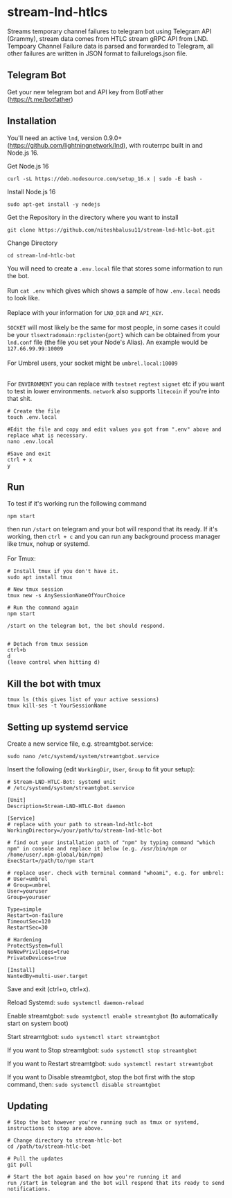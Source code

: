 # stream-lnd-htlcs

Streams temporary channel failures to telegram bot using Telegram API (Grammy), stream data comes from HTLC stream gRPC API from LND. Tempoary Channel Failure data is parsed and forwarded to Telegram, all other failures are written in JSON format to failurelogs.json file.

## Telegram Bot

Get your new telegram bot and API key from BotFather (https://t.me/botfather)

## Installation

You'll need an active `lnd`, version 0.9.0+ (https://github.com/lightningnetwork/lnd), with routerrpc built in and Node.js 16.

Get Node.js 16

```
curl -sL https://deb.nodesource.com/setup_16.x | sudo -E bash -
```

Install Node.js 16

```
sudo apt-get install -y nodejs
```

Get the Repository in the directory where you want to install

```
git clone https://github.com/niteshbalusu11/stream-lnd-htlc-bot.git
```

Change Directory

```
cd stream-lnd-htlc-bot
```

You will need to create a `.env.local` file that stores some information to run the bot. <br></br>
Run `cat .env` which gives which shows a sample of how `.env.local` needs to look like. <br></br>
Replace with your information for `LND_DIR` and `API_KEY`.<br></br>
`SOCKET` will most likely be the same for most people, in some cases it could be your `tlsextradomain:rpclisten{port}` which can be obtained from your `lnd.conf` file (the file you set your Node's Alias). An example would be `127.66.99.99:10009`
<br></br>
For Umbrel users, your socket might be `umbrel.local:10009`
<br></br>

For `ENVIRONMENT` you can replace with `testnet` `regtest` `signet` etc if you want to test in lower environments. `network` also supports `litecoin` if you're into that shit.

```
# Create the file
touch .env.local

#Edit the file and copy and edit values you got from ".env" above and replace what is necessary.
nano .env.local

#Save and exit
ctrl + x
y
```

## Run

To test if it's working run the following command

```
npm start
```

then run `/start` on telegram and your bot will respond that its ready. If it's working, then `ctrl + c` and you can run any background process manager like tmux, nohup or systemd.
<br></br>
For Tmux:

```
# Install tmux if you don't have it.
sudo apt install tmux

# New tmux session
tmux new -s AnySessionNameOfYourChoice

# Run the command again
npm start

/start on the telegram bot, the bot should respond.


# Detach from tmux session
ctrl+b
d
(leave control when hitting d)
```

## Kill the bot with tmux

```
tmux ls (this gives list of your active sessions)
tmux kill-ses -t YourSessionName
```

## Setting up systemd service

Create a new service file, e.g. streamtgbot.service:

```
sudo nano /etc/systemd/system/streamtgbot.service
```

Insert the following (edit `WorkingDir`, `User`, `Group` to fit your setup):

```
# Stream-LND-HTLC-Bot: systemd unit
# /etc/systemd/system/streamtgbot.service

[Unit]
Description=Stream-LND-HTLC-Bot daemon

[Service]
# replace with your path to stream-lnd-htlc-bot
WorkingDirectory=/your/path/to/stream-lnd-htlc-bot

# find out your installation path of "npm" by typing command "which npm" in console and replace it below (e.g. /usr/bin/npm or /home/user/.npm-global/bin/npm)
ExecStart=/path/to/npm start

# replace user. check with terminal command "whoami", e.g. for umbrel:
# User=umbrel
# Group=umbrel
User=youruser
Group=youruser

Type=simple
Restart=on-failure
TimeoutSec=120
RestartSec=30

# Hardening
ProtectSystem=full
NoNewPrivileges=true
PrivateDevices=true

[Install]
WantedBy=multi-user.target
```

Save and exit (ctrl+o, ctrl+x).

Reload Systemd: `sudo systemctl daemon-reload`

Enable streamtgbot: `sudo systemctl enable streamtgbot` (to automatically start on system boot)

Start streamtgbot: `sudo systemctl start streamtgbot`

If you want to Stop streamtgbot: `sudo systemctl stop streamtgbot`

If you want to Restart streamtgbot: `sudo systemctl restart streamtgbot`

If you want to Disable streamtgbot, stop the bot first with the stop command, then: `sudo systemctl disable streamtgbot`

## Updating

```
# Stop the bot however you're running such as tmux or systemd, instructions to stop are above.

# Change directory to stream-htlc-bot
cd /path/to/stream-htlc-bot

# Pull the updates
git pull

# Start the bot again based on how you're running it and
run /start in telegram and the bot will respond that its ready to send notifications.
```
